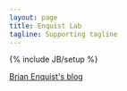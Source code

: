 ```yaml
---
layout: page
title: Enquist Lab
tagline: Supporting tagline
---
```

{% include JB/setup %}

[Brian Enquist's blog](https://brianjenquist.wordpress.com/)

